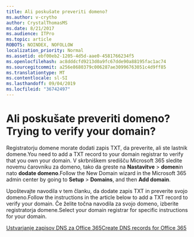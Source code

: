 ```yaml
---
title: Ali poskušate preveriti domeno?
ms.author: v-crytho
author: CrystalThomasMS
ms.date: 8/21/2017
ms.audience: ITPro
ms.topic: article
ROBOTS: NOINDEX, NOFOLLOW
localization_priority: Normal
ms.assetid: ebf00eb2-1205-4d5d-aae0-4581766234f5
ms.openlocfilehash: ac8dddcfd9213d0a9fc67dde90a88195fac1ac74
ms.sourcegitcommit: a256e8680379c006287ae30996763051c4d9ff85
ms.translationtype: MT
ms.contentlocale: sl-SI
ms.lasthandoff: 09/04/2019
ms.locfileid: "36742497"
---
```

# <a name="trying-to-verify-your-domain"></a><span data-ttu-id="e6677-102">Ali poskušate preveriti domeno?</span><span class="sxs-lookup"><span data-stu-id="e6677-102">Trying to verify your domain?</span></span>

<span data-ttu-id="e6677-103">Registratorju domene morate dodati zapis TXT, da preverite, ali ste lastnik domene.</span><span class="sxs-lookup"><span data-stu-id="e6677-103">You need to add a TXT record to your domain registrar to verify that you own your domain.</span></span> <span data-ttu-id="e6677-104">V skrbniškem središču Microsoft 365 sledite novemu čarovniku za domeno, tako da greste na **Nastavitve** \> **domen**in nato **dodate domeno**.</span><span class="sxs-lookup"><span data-stu-id="e6677-104">Follow the New Domain wizard in the Microsoft 365 admin center by going to **Setup** \> **Domains**, and then **Add domain**.</span></span> 
  
<span data-ttu-id="e6677-105">Upoštevajte navodila v tem članku, da dodate zapis TXT in preverite svojo domeno.</span><span class="sxs-lookup"><span data-stu-id="e6677-105">Follow the instructions in the article below to add a TXT record to verify your domain.</span></span> <span data-ttu-id="e6677-106">Če želite točna navodila za svojo domeno, izberite registratorja domene.</span><span class="sxs-lookup"><span data-stu-id="e6677-106">Select your domain registrar for specific instructions for your domain.</span></span>
  
[<span data-ttu-id="e6677-107">Ustvarjanje zapisov DNS za Office 365</span><span class="sxs-lookup"><span data-stu-id="e6677-107">Create DNS records for Office 365</span></span>](https://docs.microsoft.com/office365/admin/get-help-with-domains/create-dns-records-at-any-dns-hosting-provider)
  

